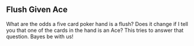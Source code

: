 ## Flush Given Ace

What are the odds a five card poker hand is a flush? Does it change
if I tell you that one of the cards in the hand is an Ace? This
tries to answer that question. Bayes be with us!
